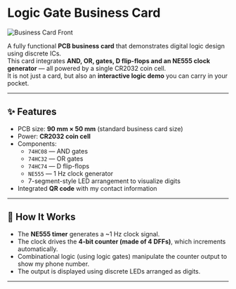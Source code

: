 # Logic Gate Business Card

![Business Card Front](docs/photos/front.jpg)

A fully functional **PCB business card** that demonstrates digital logic design using discrete ICs.  
This card integrates **AND, OR, gates, D flip-flops and an NE555 clock generator** — all powered by a single CR2032 coin cell.  
It is not just a card, but also an **interactive logic demo** you can carry in your pocket.

---

## ✨ Features
- PCB size: **90 mm × 50 mm** (standard business card size)  
- Power: **CR2032 coin cell**  
- Components:
  - `74HC08` — AND gates  
  - `74HC32` — OR gates  
  - `74HC74` — D flip-flops  
  - `NE555` — 1 Hz clock generator  
  - 7-segment-style LED arrangement to visualize digits  
- Integrated **QR code** with my contact information  

---

## 🧩 How It Works
- The **NE555 timer** generates a ~1 Hz clock signal.  
- The clock drives the **4-bit counter (made of 4 DFFs)**, which increments automatically.
- Combinational logic (using logic gates) manipulate the counter output to show my phone number.
- The output is displayed using discrete LEDs arranged as digits.  

---
